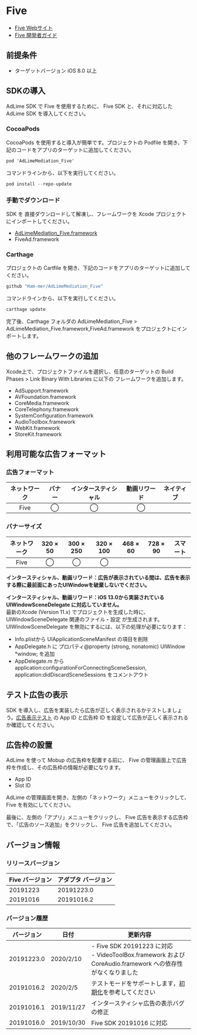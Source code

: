 # Five
- [Five Webサイト](hhttps://www.five-corp.com/)
- [Five 開発者ガイド](https://partner.fivecdm.com/help/integration)

## 前提条件
- ターゲットバージョン iOS 8.0 以上

## SDKの導入

AdLime SDK で Five を使用するために、 Five SDK と、それに対応した AdLime SDK を導入してください。

### CocoaPods

CocoaPods を使用すると導入が簡単です。プロジェクトの Podfile を開き、下記のコードをアプリのターゲットに追加してください。
```objectivec
pod 'AdLimeMediation_Five'
```

コマンドラインから、以下を実行してください。
```objectivec
pod install --repo-update
```

### 手動でダウンロード
SDK を 直接ダウンロードして解凍し、フレームワークを Xcode プロジェクトにインポートしてください。
- [AdLimeMediation_Five.framework](https://github.com/Ham-mer/AdLime-iOS-Pub/raw/master/DownloadZip/AdLimeMediation_Five/20191223.0.zip)
- FiveAd.framework

### Carthage
プロジェクトの Cartfile を開き、下記のコードをアプリのターゲットに追加してください。
```objectivec
github "Ham-mer/AdLimeMediation_Five"
```

コマンドラインから、以下を実行してください。
```objectivec
carthage update
```

完了後、Carthage フォルダの AdLimeMediation_Five > AdLimeMediation_Five.framework,FiveAd.framework をプロジェクトにインポートします。

## 他のフレームワークの追加
Xcode上で、プロジェクトファイルを選択し、任意のターゲットの Build Phases > Link Binary With Libraries に以下の フレームワークを追加します。

- AdSupport.framework
- AVFoundation.framework
- CoreMedia.framework
- CoreTelephony.framework
- SystemConfiguration.framework
- AudioToolbox.framework
- WebKit.framework
- StoreKit.framework

## 利用可能な広告フォーマット

### 広告フォーマット
|ネットワーク|バナー|インタースティシャル|動画リワード|ネイティブ|
|:--------:|:----:|:--------------:|:------:|:----:|
|Five      |◯     | ◯          |◯       |     |

### バナーサイズ
|ネットワーク  |320 × 50  |300 × 250   |320 × 100  |468 × 60  |728 × 90  |スマート    |
|:-------:|:------:|:--------:|:-------:|:------:|:------:|:-------:|
|Five    |◯       |◯         |    ◯     |        |       |         |

**インタースティシャル、動画リワード：広告が表示されている間は、広告を表示する際に最前面にあったUIWindowを破棄しないでください。**

**インタースティシャル、動画リワード：iOS 13.0から実装されている UIWindowSceneDelegate に対応していません。**<br>
最新のXcode (Version 11.x) でプロジェクトを生成した時に、UIWindowSceneDelegate 関連のファイル・設定
が生成されます。UIWindowSceneDelegate を無効にするには、以下の処理が必要になります：
- Info.plistから UIApplicationSceneManifest の項目を削除
- AppDelegate.h に プロパティ@property (strong, nonatomic) UIWindow *window; を追加
- AppDelegate.m から application:configurationForConnectingSceneSession, application:didDiscardSceneSessions をコメントアウト

## テスト広告の表示
SDK を導入し、広告を実装したら広告が正しく表示されるかテストしましょう。[広告表示テスト](./test.md#Five) の App ID と広告枠 ID を設定して広告が正しく表示されるか確認してください。

## 広告枠の設置
AdLime を使って Mobup の広告枠を配置する前に、 Five の管理画面上で広告枠を作成し、その広告枠の情報が必要になります。
- App ID
- Slot ID

AdLime の管理画面を開き、左側の「ネットワーク」メニューをクリックして、 Five を有効にしてください。

最後に、左側の「アプリ」メニューをクリックし、 Five 広告を表示する広告枠で、「広告のソース追加」をクリックし、 Five 広告を追加してください。

## バージョン情報

### リリースバージョン
| Five バージョン    | アダプタ バージョン |
|:-----------------|:----------------|
|20191223          |20191223.0        |
|20191016          |20191016.2        |


### バージョン履歴
| バージョン | 日付       | 更新内容                           |
|----------|------------|----------------------------------|
| 20191223.0| 2020/2/10  | - Five SDK 20191223 に対応<br>- VideoToolBox.framework および CoreAudio.framework への依存性がなくなりました  | 
| 20191016.2| 2020/2/5   | テストモードをサポートします，[初期化](./init.md)を参考してください|
| 20191016.1| 2019/11/27 | インタースティシャ広告の表示バグの修正 | 
| 20191016.0| 2019/10/30 | Five SDK 20191016 に対応     | 
